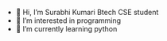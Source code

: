 - 👋 Hi, I’m Surabhi Kumari Btech CSE student
- 👀 I’m interested in programming 
- 🌱 I’m currently learning python

<!---
surbhi2341/surbhi2341 is a ✨ special ✨ repository because its `README.md` (this file) appears on your GitHub profile.
You can click the Preview link to take a look at your changes.
--->
